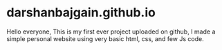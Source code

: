 # darshanbajgain.github.io
Hello everyone, 
This is my first ever project uploaded on github, 
I made a simple personal website using very basic html, css, and few Js code.

